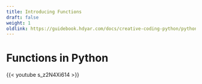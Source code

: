 ```yaml
---
title: Introducing Functions
draft: false
weight: 1
oldlink: https://guidebook.hdyar.com/docs/creative-coding-python/python-fundamentals/introducting-functions/
---
```

# Functions in Python

{{< youtube s_z2N4Xi614 >}}
